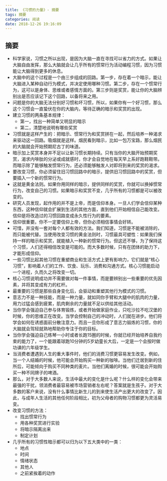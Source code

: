 ```yaml
---
title: 《习惯的力量》- 摘要
tags: 摘要
categories: 阅读
date: 2018-12-26 19:16:09
---
```

## 摘要

- 科学家说，习惯之所以出现，是因为大脑一直在寻找可以省力的方式。如果让大脑自由发挥，那么大脑就会让几乎所有的惯常行为活动编程习惯，因为习惯能让大脑得到更多的休息。
- 大脑中的这个过程是一个由三步组成的回路。第一步，存在着一个暗示，能让大脑进入某种自动行为模式，并决定使用哪种习惯。第二步，存在一个惯常行为，这可以是身体、思维或者感情方面的。第三步则是奖赏，能让你的大脑辨别出是否应该记下这个回路，以备将来之用。
- 问题是你的大脑无法分别好习惯和坏习惯，所以，如果你有一个好习惯，那么这个习惯会一直蛰伏在你的大脑内，等待正确的暗示和奖赏的出现。
- 建立习惯的两条基本规律：
  - 第一，找出一种简单又明显的暗示
  - 第二，清楚地说明有哪些奖赏
- 习惯就是这样产生的：把暗示、惯常行为和奖赏拼在一起，然后培养一种渴求来驱动这一回路。吸烟就是这样。烟民看到暗示，比如一包万宝路，那么烟民的大脑就会开始预期尼古丁的味道。
- 暗示加上奖赏本身并不足以让新习惯长期持续。只有当你的大脑开始预期奖赏，渴求内啡肽的分泌或成就感时，你才会自觉地在每天早上系好跑鞋鞋带。而暗示除了能够触发惯常行为，还必须能够触发人对即将到来的奖赏的渴求。
- 要改变习惯，你必须留住旧习惯回路中的暗示，提供旧习惯回路中的奖赏，但要插入一个新的惯常行为。
- 这就是黄金法则。如果你用同样的暗示，提供同样的奖赏，你就可以换掉惯常行为，改变自己的习惯。如果暗示和奖赏不变，几乎所有的习惯都是可以被改变的。
- 研究人员发现，起作用的并不是上帝，而是信仰本身。一旦人们学会信仰某种东西，这种信仰就会扩展到生活的其他方面，直到他们开始相信自己能改变。信仰是将改造过的习惯回路变成永久性行为的要素。
- 信仰很重要。你不一定要信仰上帝，但你必须相信事情会好转。
- 可惜，并没有一套对每个人都有效的方法。我们知道，习惯是不能被消除的，而只能被代替。当使用改变习惯的黄金法则时，习惯最具可塑性：如果我们保持一样的暗示和奖赏，就能植入一种新的惯常行为。但这还不够，为了保持这个习惯，人们还得相信改变是可能的。而大多数时候，只有在团体的助力下，才能形成信仰。
- 一些习惯比起其他习惯在重塑商业和生活方式上更有影响力，它们就是“核心习惯”，影响着人们的工作、饮食、玩乐、消费和沟通方式。核心习惯能启动一个进程，久而久之将改变一切。
- 核心习惯说明成功并不需要做对每一件事情，而是要辨别出一些重要的优先因素，并将其变成有力的杠杆。
- 最重要的习惯是那些自身变化后，会驱动和重塑其他行为模式的习惯。
- 意志力不是一种技能，而是一种力量，就如同你手臂和大腿中的肌肉的力量，用力过猛会感到疲累，肌肉剩余的力量就不足以供给其他活动。
- 当你学会强迫自己参与体育锻炼，或者开始做家庭作业，只吃沙拉不吃汉堡的时候，你的思维正在改变。当学会控制自己的冲动时，人们就在进步。他们将学会如何在诱惑面前分散注意力。而且一旦你形成了意志力锻炼的习惯，你的大脑就会驾轻就熟地帮助你专注于你的目标。
- 当你学会强迫自己练琴一小时或者长跑15圈的时候，你就已经开始培养自我约束的能力了，一个能跟着球跑10分钟的5岁幼童长大后，一定是一个会按时做功课的六年级学生。
- 当消费者遭遇到人生的重大事件时，他们的消费习惯更容易发生改变。例如，当一个人结婚的时候，他可能会开始购买一种新的咖啡。当他们迁居到新的住所后，可能倾向于购买不同种类的麦片。当他们离婚的时候，很可能会开始购买一种不同牌子的啤酒。
- 那么，对于大多数人来说，生活中最大的变化是什么呢？什么样的变化会带来最强的干扰，领消费者最容易被市场营销者左右呢？答案就是生孩子。对于大多数的客户来说，没有什么事情比新生儿的到来使生活产出更大的改变了。因此，与成年人生活的其他任何阶段相比，初为父母者的购物习惯都更为灵活易变。
- 改变习惯的方法：
  - 找出惯常行为
  - 用各种奖赏进行实验
  - 将暗示隔离出来
  - 制定计划
- 几乎所有的习惯性暗示都可以归为以下五大类中的一类：
  - 地点
  - 时间
  - 情绪状态
  - 其他人
  - 之前紧挨着的动作
